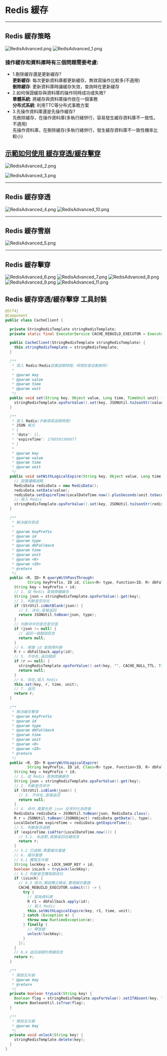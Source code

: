 # Redis 緩存

---

## Redis 緩存策略
![RedisAdvanced.png](../../picture/RedisAdvanced.png)
![RedisAdvanced_1.png](../../picture/RedisAdvanced_1.png)
### 操作緩存和資料庫時有三個問題需要考慮:
- 1.刪除緩存還是更新緩存?  
  **更新緩存**: 每次更新資料庫都更新緩存，無效寫操作比較多(不適用)  
  **刪除緩存**: 更新資料庫時讓緩存失效，查詢時在更新緩存
- 2.如何保證緩存與資料庫的操作同時成功或失敗?  
  **單體系統**: 將緩存與資料庫操作放在一個事務  
  **分布式系統**: 利用TTC等分布式事務方案
- 3.先操作資料庫還是先操作緩存?  
  先刪除緩存，在操作資料庫(多執行緒併行，容易發生緩存資料庫不一致性。不適用)  
  先操作資料庫，在刪除緩存(多執行緒併行，發生緩存資料庫不一致性機率比較小)
## [示範如何使用  緩存穿透/緩存擊穿](../../../hm-dianping/src/main/java/com/hmdp/service/impl/ShopServiceImpl.java)
![RedisAdvanced_2.png](../../picture/RedisAdvanced_2.png)

![RedisAdvanced_3.png](../../picture/RedisAdvanced_3.png)

--- 

## Redis 緩存穿透
![RedisAdvanced_4.png](../../picture/RedisAdvanced_4.png)
![RedisAdvanced_10.png](../../picture/RedisAdvanced_10.png)

---

## Redis 緩存雪崩
![RedisAdvanced_5.png](../../picture/RedisAdvanced_5.png)

---

## Redis 緩存擊穿
![RedisAdvanced_6.png](../../picture/RedisAdvanced_6.png)
![RedisAdvanced_7.png](../../picture/RedisAdvanced_7.png)
![RedisAdvanced_8.png](../../picture/RedisAdvanced_8.png)
![RedisAdvanced_9.png](../../picture/RedisAdvanced_9.png)
![RedisAdvanced_11.png](../../picture/RedisAdvanced_11.png)

## Redis 緩存穿透/緩存擊穿 工具封裝
```java
@Slf4j
@Component
public class CacheClient {

  private StringRedisTemplate stringRedisTemplate;
  private static final ExecutorService CACHE_REBUILD_EXECUTOR = Executors.newFixedThreadPool(10);

  public CacheClient(StringRedisTemplate stringRedisTemplate) {
    this.stringRedisTemplate = stringRedisTemplate;
  }

  /**
   * 寫入 Redis(Redis設置過期時間，時間到會自動刪除)
   *
   * @param key
   * @param value
   * @param time
   * @param unit
   */
  public void set(String key, Object value, Long time, TimeUnit unit) {
    stringRedisTemplate.opsForValue().set(key, JSONUtil.toJsonStr(value), time, unit);
  }

  /**
   * 寫入 Redis(手動填寫過期時間)
   * JSON 格式
   * {
   * "data": {},
   * "expireTime": 1760593309877
   * }
   *
   * @param key
   * @param value
   * @param time
   * @param unit
   */
  public void setWithLogicalExpire(String key, Object value, Long time, TimeUnit unit) {
    // 設置邏輯過期
    RedisData redisData = new RedisData();
    redisData.setData(value);
    redisData.setExpireTime(LocalDateTime.now().plusSeconds(unit.toSeconds(time)));
    // 寫入 Redis
    stringRedisTemplate.opsForValue().set(key, JSONUtil.toJsonStr(redisData));
  }

  /**
   * 解決緩存穿透
   *
   * @param keyPrefix
   * @param id
   * @param type
   * @param dbFallback
   * @param time
   * @param unit
   * @param <R>
   * @param <ID>
   * @return
   */
  public <R, ID> R queryWithPassThrough(
          String keyPrefix, ID id, Class<R> type, Function<ID, R> dbFallback, Long time, TimeUnit unit) {
    String key = keyPrefix + id;
    // 1. 從 Redis 查詢商鋪緩存
    String json = stringRedisTemplate.opsForValue().get(key);
    // 2. 判斷是否存在
    if (StrUtil.isNotBlank(json)) {
      // 3. 存在,直接返回
      return JSONUtil.toBean(json, type);
    }
    // 判斷命中的是否是空值
    if (json != null) {
      // 返回一個錯誤訊息
      return null;
    }
    // 4. 根據 id 查詢資料庫
    R r = dbFallback.apply(id);
    // 5. 不存在,返回錯誤
    if (r == null) {
      stringRedisTemplate.opsForValue().set(key, "", CACHE_NULL_TTL, TimeUnit.MINUTES);
      return null;
    }
    // 6. 存在,寫入 Redis
    this.set(key, r, time, unit);
    // 7. 返回
    return r;
  }

  /**
   * 解決緩存擊穿
   * @param keyPrefix
   * @param id
   * @param type
   * @param dbFallback
   * @param time
   * @param unit
   * @param <R>
   * @param <ID>
   * @return
   */
  public <R, ID> R queryWithLogicalExpire(
          String keyPrefix, ID id, Class<R> type, Function<ID, R> dbFallback, Long time, TimeUnit unit) {
    String key = keyPrefix + id;
    // 1. 從 Redis 查詢商鋪緩存
    String json = stringRedisTemplate.opsForValue().get(key);
    // 2. 判斷是否命中
    if (StrUtil.isBlank(json)) {
      // 3. 不存在,直接返回
      return null;
    }
    // 4. 命中,需要先把 json 反序列化為對象
    RedisData redisData = JSONUtil.toBean(json, RedisData.class);
    R r = JSONUtil.toBean((JSONObject) redisData.getData(), type);
    LocalDateTime expireTime = redisData.getExpireTime();
    // 5. 判斷是否過期
    if (expireTime.isAfter(LocalDateTime.now())) {
      // 5.1. 未過期,直接返回店鋪信息
      return r;
    }
    // 5.2 已過期,需要緩存重建
    // 6. 緩存重建
    // 6.1 獲取互斥鎖
    String lockKey = LOCK_SHOP_KEY + id;
    boolean isLock = tryLock(lockKey);
    // 6.2 判斷是否獲取鎖成功
    if (isLock) {
      // 6.3 成功,開啟獨立線呈,實現緩存重建
      CACHE_REBUILD_EXECUTOR.submit(() -> {
        try {
          // 查詢資料庫
          R r1 = dbFallback.apply(id);
          // 寫入 Redis
          this.setWithLogicalExpire(key, r1, time, unit);
        } catch (Exception e) {
          throw new RuntimeException(e);
        } finally {
          // 釋放鎖
          unlock(lockKey);
        }
      });
    }
    // 6.4 返回過期的商鋪信息
    return r;
  }

  /**
   * 開啟互斥鎖
   * @param key
   * @return
   */
  private boolean tryLock(String key) {
    Boolean flag = stringRedisTemplate.opsForValue().setIfAbsent(key, "1", 10, TimeUnit.SECONDS);
    return BooleanUtil.isTrue(flag);
  }

  /**
   * 釋放互斥鎖
   * @param key
   */
  private void unlock(String key) {
    stringRedisTemplate.delete(key);
  }
}
```